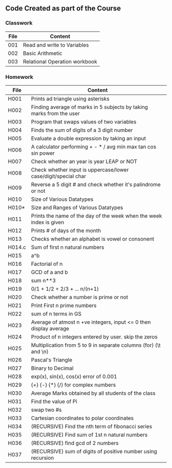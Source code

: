 ## Code Created as part of the Course

### Classwork
|File|Content|
|---|---|
|001|Read and write to Variables|
|002|Basic Arithmetic|
|003|Relational Operation workbook|


### Homework

|File|Content|
|---|---|
|H001|Prints ad triangle using asterisks|
|H002|Finding average of marks in 5 subjects by taking marks from the user|
|H003|Program that swaps values of two variables|
|H004|Finds the sum of digits of a 3 digit number|
|H005|Evaluate a double expression by taking an input|
|H006|A calculator performing + - * / avg min max tan cos sin power|
|H007|Check whether an year is year LEAP or NOT|
|H008|Check whether input is uppercase/lower case/digit/special char|
|H009|Reverse a 5 digit # and check whether it's palindrome or not|
|H010|Size of Various Datatypes|
|H010\*|Size and Ranges of Various Datatypes|
|H011|Prints the name of the day of the week when the week index is given|
|H012|Prints # of days of the month|
|H013|Checks whether an alphabet is vowel or consonent|
|H014.c|Sum of first n natural numbers|
|H015|a^b|
|H016|Factorial of n|
|H017|GCD of a and b|
|H018|sum n\*\*3|
|H019|0/1 + 1/2 + 2/3 + ... n/(n+1)|
|H020|Check whether a number is prime or not|
|H021|Print First n prime numbers|
|H022|sum of n terms in GS|
|H023|Average of atmost n +ve integers, input <= 0 then display average|
|H024|Product of n integers entered by user. skip the zeros|
|H025|Multiplication from 5 to 9 in separate columns (for) (\t and \n)|
|H026|Pascal's Triangle|
|H027|Binary to Decimal|
|H028|exp(x), sin(x), cos(x) error of 0.001|
|H029|{+} {-} {\*} {/} for complex numbers|
|H030|Average Marks obtained by all students of the class|
|H031|Find the value of Pi|
|H032|swap two #s|
|H033|Cartesian coordinates to polar coordinates|
|H034|(RECURSIVE) Find the nth term of fibonacci series|
|H035|(RECURSIVE) Find sum of 1st n natural numbers|
|H036|(RECURSIVE) find gcd of 2 numbers|
|H037|(RECURSIVE) sum of digits of positive number using recursion|
